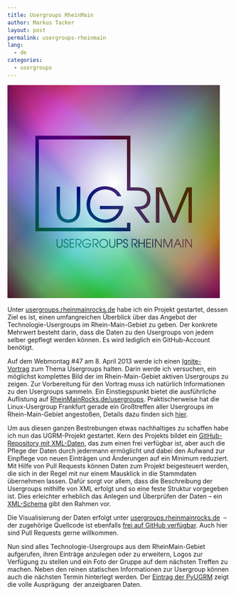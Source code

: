 ```yaml
---
title: Usergroups RheinMain
author: Markus Tacker
layout: post
permalink: usergroups-rheinmain
lang:
  - de
categories:
  - usergroups
---
```

[<img class="alignnone size-full wp-image-384" alt="visual" src="/uploads/2013/01/visual.jpg" width="478" />][1]

Unter [usergroups.rheinmainrocks.de][1] habe ich ein Projekt gestartet, dessen Ziel es ist, einen umfangreichen Überblick über das Angebot der Technologie-Usergroups im Rhein-Main-Gebiet zu geben. Der konkrete Mehrwert besteht darin, dass die Daten zu den Usergroups von jedem selber gepflegt werden können. Es wird lediglich ein GitHub-Account benötigt.

<!--more-->

Auf dem Webmontag #47 am 8. April 2013 werde ich einen [Ignite-Vortrag][2] zum Thema Usergroups halten. Darin werde ich versuchen, ein möglichst komplettes Bild der im Rhein-Main-Gebiet aktiven Usergroups zu zeigen. Zur Vorbereitung für den Vortrag muss ich natürlich Informationen zu den Usergroups sammeln. Ein Einstiegspunkt bietet die ausführliche Auflistung auf [RheinMainRocks.de/usergroups][3]. Praktischerweise hat die Linux-Usergroup Frankfurt gerade ein Großtreffen aller Usergroups im Rhein-Main-Gebiet angestoßen, Details dazu finden sich [hier][4].

Um aus diesen ganzen Bestrebungen etwas nachhaltiges zu schaffen habe ich nun das UGRM-Projekt gestartet. Kern des Projekts bildet ein [GitHub-Repository mit XML-Daten][5], das zum einen frei verfügbar ist, aber auch die Pflege der Daten durch jedermann ermöglicht und dabei den Aufwand zur Einpflege von neuen Einträgen und Änderungen auf ein Minimum reduziert. Mit Hilfe von Pull Requests können Daten zum Projekt beigesteuert werden, die sich in der Regel mit nur einem Mausklick in die Stammdaten übernehmen lassen. Dafür sorgt vor allem, dass die Beschreibung der Usergroups mithilfe von XML erfolgt und so eine feste Struktur vorgegeben ist. Dies erleichter erheblich das Anlegen und Überprüfen der Daten – ein [XML-Schema][6] gibt den Rahmen vor.

Die Visualisierung der Daten erfolgt unter [usergroups.rheinmainrocks.de][1]  – der zugehörige Quellcode ist ebenfalls [frei auf GitHub verfügbar][7]. Auch hier sind Pull Requests gerne willkommen.

Nun sind alles Technologie-Usergroups aus dem RheinMain-Gebiet aufgerufen, ihren Einträge anzulegen oder zu erweitern, Logos zur Verfügung zu stellen und ein Foto der Gruppe auf dem nächsten Treffen zu machen. Neben den reinen statischen Informationen zur Usergroup können auch die nächsten Termin hinterlegt werden. Der [Eintrag der PyUGRM][8] zeigt die volle Ausprägung  der anzeigbaren Daten.

 [1]: https://usergroups.rheinmainrocks.de/
 [2]: http://en.wikipedia.org/wiki/Ignite_(event)
 [3]: http://RheinMainRocks.de/usergroups
 [4]: http://www.lug-frankfurt.de/FrUsKon
 [5]: https://github.com/rheinmainrocks/ugrm-data
 [6]: https://github.com/rheinmainrocks/ugrm-data/blob/master/xsd/usergroup.xsd
 [7]: https://github.com/rheinmainrocks/ugrm
 [8]: https://usergroups.rheinmainrocks.de/usergroup/pyugrm
